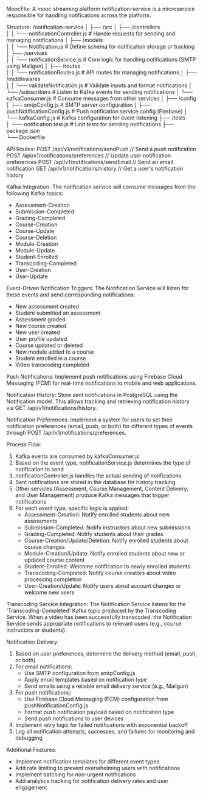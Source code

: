 MoocFlix: A mooc streaming platform
notification-service is a microservice responsible for handling notifications across the platform.

Structure:
/notification-service
│
├── /src
│   ├── /controllers         
│   │   └── notificationController.js    # Handle requests for sending and managing notifications
│   ├── /models              
│   │   └── Notification.js              # Define schema for notification storage or tracking
│   ├── /services            
│   │   └── notificationService.js       # Core logic for handling notifications (SMTP using Mailgun)
│   ├── /routes              
│   │   └── notificationRoutes.js        # API routes for managing notifications
│   ├── /middlewares         
│   │   └── validateNotification.js      # Validate inputs and format notifications
│   └── /subscribers                     # Listen to Kafka events for sending notifications
│       └── kafkaConsumer.js             # Consume messages from other services
│
├── /config                  
│   ├── smtpConfig.js                    # SMTP server configuration
│   ├── pushNotificationConfig.js        # Push notification service config (Firebase)
│   └── kafkaConfig.js                   # Kafka configuration for event listening
├── /tests                   
│   └── notification.test.js             # Unit tests for sending notifications
├── package.json             
└── Dockerfile

API Routes:
POST   /api/v1/notifications/sendPush     // Send a push notification
POST   /api/v1/notifications/preferences  // Update user notification preferences
POST   /api/v1/notifications/sendEmail    // Send an email notification
GET    /api/v1/notifications/history      // Get a user's notification history

Kafka Integration:
The notification service will consume messages from the following Kafka topics:
- Assessment-Creation
- Submission-Completed
- Grading-Completed
- Course-Creation
- Course-Update
- Course-Deletion
- Module-Creation
- Module-Update
- Student-Enrolled
- Transcoding-Completed
- User-Creation
- User-Update

Event-Driven Notification Triggers:
The Notification Service will listen for these events and send corresponding notifications:
- New assessment created
- Student submitted an assessment
- Assessment graded
- New course created
- New user created
- User profile updated
- Course updated or deleted
- New module added to a course
- Student enrolled in a course
- Video transcoding completed

Push Notifications:
Implement push notifications using Firebase Cloud Messaging (FCM) for real-time notifications to mobile and web applications.

Notification History:
Store sent notifications in PostgreSQL using the Notification model. This allows tracking and retrieving notification history via GET /api/v1/notifications/history.

Notification Preferences:
Implement a system for users to set their notification preferences (email, push, or both) for different types of events through POST /api/v1/notifications/preferences.

Process Flow:
1. Kafka events are consumed by kafkaConsumer.js
2. Based on the event type, notificationService.js determines the type of notification to send
3. notificationController.js handles the actual sending of notifications
4. Sent notifications are stored in the database for history tracking
5. Other services (Assessment, Course Management, Content Delivery, and User Management) produce Kafka messages that trigger notifications
6. For each event type, specific logic is applied:
   - Assessment-Creation: Notify enrolled students about new assessments
   - Submission-Completed: Notify instructors about new submissions
   - Grading-Completed: Notify students about their grades
   - Course-Creation/Update/Deletion: Notify enrolled students about course changes
   - Module-Creation/Update: Notify enrolled students about new or updated course content
   - Student-Enrolled: Welcome notification to newly enrolled students
   - Transcoding-Completed: Notify course creators about video processing completion
   - User-Creation/Update: Notify users about account changes or welcome new users

Transcoding Service Integration:
The Notification Service listens for the 'Transcoding-Completed' Kafka topic produced by the Transcoding Service. When a video has been successfully transcoded, the Notification Service sends appropriate notifications to relevant users (e.g., course instructors or students).

Notification Delivery:
1. Based on user preferences, determine the delivery method (email, push, or both)
2. For email notifications:
   - Use SMTP configuration from smtpConfig.js
   - Apply email templates based on notification type
   - Send emails using a reliable email delivery service (e.g., Mailgun)
3. For push notifications:
   - Use Firebase Cloud Messaging (FCM) configuration from pushNotificationConfig.js
   - Format push notification payload based on notification type
   - Send push notifications to user devices
4. Implement retry logic for failed notifications with exponential backoff
5. Log all notification attempts, successes, and failures for monitoring and debugging

Additional Features:
- Implement notification templates for different event types
- Add rate limiting to prevent overwhelming users with notifications
- Implement batching for non-urgent notifications
- Add analytics tracking for notification delivery rates and user engagement